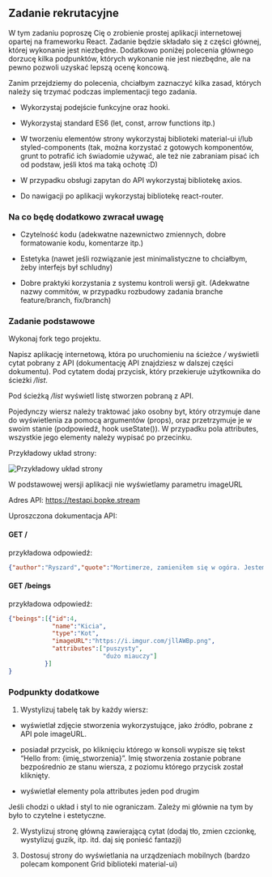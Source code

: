 Zadanie rekrutacyjne 
---

W tym zadaniu poproszę Cię o zrobienie prostej aplikacji internetowej opartej na frameworku React. Zadanie będzie składało się z części głównej, której wykonanie jest niezbędne. Dodatkowo poniżej polecenia głównego dorzucę kilka podpunktów, których wykonanie nie jest niezbędne, ale na pewno pozwoli uzyskać lepszą ocenę koncową. 

Zanim przejdziemy do polecenia, chciałbym zaznaczyć kilka zasad, których należy się trzymać podczas implementacji tego zadania.  

* Wykorzystaj podejście funkcyjne oraz hooki.  

* Wykorzystaj standard ES6 (let, const,  arrow functions itp.) 

* W tworzeniu elementów strony wykorzystaj biblioteki material-ui i/lub styled-components (tak, można korzystać z gotowych komponentów, grunt to potrafić ich świadomie używać, ale też nie zabraniam pisać ich od podstaw, jeśli ktoś ma taką ochotę :D) 

* W przypadku obsługi zapytan do API wykorzystaj bibliotekę axios. 

* Do nawigacji po aplikacji wykorzystaj bibliotekę react-router. 

  

### Na co będę dodatkowo zwracał uwagę

* Czytelność kodu (adekwatne nazewnictwo zmiennych, dobre formatowanie kodu, komentarze itp.) 

* Estetyka (nawet jeśli rozwiązanie jest minimalistyczne to chciałbym, żeby interfejs był schludny) 

* Dobre praktyki korzystania z systemu kontroli wersji git. (Adekwatne nazwy commitów, w przypadku rozbudowy zadania branche feature/branch, fix/branch) 

 

### Zadanie podstawowe 

Wykonaj fork tego projektu. 

Napisz aplikację internetową, która po uruchomieniu na ścieżce _/_ wyświetli cytat pobrany z API (dokumentację API znajdziesz w dalszej części dokumentu). 
Pod cytatem dodaj przycisk, który przekieruje użytkownika do ścieżki _/list_. 
 
Pod ścieżką _/list_ wyświetl listę stworzen pobraną z API. 

Pojedynczy wiersz należy traktować jako osobny byt, który otrzymuje dane do wyświetlenia za pomocą argumentów (props), oraz przetrzymuje je w swoim stanie (podpowiedź, hook useState()). W przypadku pola attributes, wszystkie jego elementy należy wypisać po przecinku. 

Przykładowy układ strony:

![Przykładowy układ strony](https://i.imgur.com/afCZi8M.png)


W podstawowej wersji aplikacji nie wyświetlamy parametru imageURL 

Adres API: https://testapi.bopke.stream

Uproszczona dokumentacja API: 

#### GET /
przykładowa odpowiedź:
```json
{"author":"Ryszard","quote":"Mortimerze, zamieniłem się w ogóra. Jestem Ogór Ryszard."}
``` 

#### GET /beings
przykładowa odpowiedź:
```json
{"beings":[{"id":4,
            "name":"Kicia",
            "type":"Kot",
            "imageURL":"https://i.imgur.com/jllAWBp.png",
            "attributes":["puszysty",
                          "dużo miauczy"]
          }]
}
```

### Podpunkty dodatkowe

1. Wystylizuj tabelę tak by każdy wiersz: 

  * wyświetlał zdjęcie stworzenia wykorzystujące, jako źródło, pobrane z API pole imageURL. 

  * posiadał przycisk, po kliknięciu którego w konsoli wypisze się tekst “Hello from: {imię_stworzenia}”. Imię stworzenia zostanie pobrane bezpośrednio ze stanu wiersza, z poziomu którego przycisk został kliknięty. 

  * wyświetlał elementy pola attributes jeden pod drugim

 

Jeśli chodzi o układ i styl to nie ograniczam. Zależy mi głównie na tym by było to czytelne i estetyczne. 

2. Wystylizuj stronę główną zawierającą cytat (dodaj tło, zmien czcionkę, wystylizuj guzik, itp. itd. daj się ponieść fantazji)  
 
3. Dostosuj strony do wyświetlania na urządzeniach mobilnych (bardzo polecam komponent Grid biblioteki material-ui) 
 
